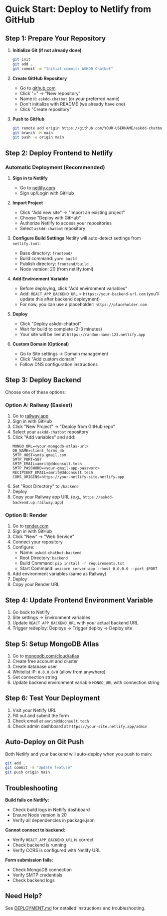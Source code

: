 # Quick Start: Deploy to Netlify from GitHub

## Step 1: Prepare Your Repository

1. **Initialize Git (if not already done)**
   ```bash
   git init
   git add .
   git commit -m "Initial commit: ASKDD Chatbot"
   ```

2. **Create GitHub Repository**
   - Go to [github.com](https://github.com)
   - Click "+" → "New repository"
   - Name it: `askdd-chatbot` (or your preferred name)
   - Don't initialize with README (we already have one)
   - Click "Create repository"

3. **Push to GitHub**
   ```bash
   git remote add origin https://github.com/YOUR-USERNAME/askdd-chatbot.git
   git branch -M main
   git push -u origin main
   ```

## Step 2: Deploy Frontend to Netlify

### Automatic Deployment (Recommended)

1. **Sign in to Netlify**
   - Go to [netlify.com](https://netlify.com)
   - Sign up/Login with GitHub

2. **Import Project**
   - Click "Add new site" → "Import an existing project"
   - Choose "Deploy with GitHub"
   - Authorize Netlify to access your repositories
   - Select `askdd-chatbot` repository

3. **Configure Build Settings**
   Netlify will auto-detect settings from `netlify.toml`:
   - Base directory: `frontend/`
   - Build command: `yarn build`
   - Publish directory: `frontend/build`
   - Node version: 20 (from netlify.toml)

4. **Add Environment Variable**
   - Before deploying, click "Add environment variables"
   - Add: `REACT_APP_BACKEND_URL` = `https://your-backend-url.com` (you'll update this after backend deployment)
   - For now, you can use a placeholder: `https://placeholder.com`

5. **Deploy**
   - Click "Deploy askdd-chatbot"
   - Wait for build to complete (2-3 minutes)
   - Your site will be live at `https://random-name-123.netlify.app`

6. **Custom Domain (Optional)**
   - Go to Site settings → Domain management
   - Click "Add custom domain"
   - Follow DNS configuration instructions

## Step 3: Deploy Backend

Choose one of these options:

### Option A: Railway (Easiest)

1. Go to [railway.app](https://railway.app)
2. Sign in with GitHub
3. Click "New Project" → "Deploy from GitHub repo"
4. Select your `askdd-chatbot` repository
5. Click "Add variables" and add:
   ```
   MONGO_URL=<your-mongodb-atlas-url>
   DB_NAME=client_forms_db
   SMTP_HOST=smtp.gmail.com
   SMTP_PORT=587
   SMTP_EMAIL=amrit@ddconsult.tech
   SMTP_PASSWORD=<your-gmail-app-password>
   RECIPIENT_EMAIL=amrit@ddconsult.tech
   CORS_ORIGINS=https://your-netlify-site.netlify.app
   ```
6. Set "Root Directory" to `/backend`
7. Deploy
8. Copy your Railway app URL (e.g., `https://askdd-backend.up.railway.app`)

### Option B: Render

1. Go to [render.com](https://render.com)
2. Sign in with GitHub
3. Click "New" → "Web Service"
4. Connect your repository
5. Configure:
   - Name: `askdd-chatbot-backend`
   - Root Directory: `backend`
   - Build Command: `pip install -r requirements.txt`
   - Start Command: `uvicorn server:app --host 0.0.0.0 --port $PORT`
6. Add environment variables (same as Railway)
7. Deploy
8. Copy your Render URL

## Step 4: Update Frontend Environment Variable

1. Go back to Netlify
2. Site settings → Environment variables
3. Update `REACT_APP_BACKEND_URL` with your actual backend URL
4. Trigger redeploy: Deploys → Trigger deploy → Deploy site

## Step 5: Setup MongoDB Atlas

1. Go to [mongodb.com/cloud/atlas](https://mongodb.com/cloud/atlas)
2. Create free account and cluster
3. Create database user
4. Whitelist IP: `0.0.0.0/0` (allow from anywhere)
5. Get connection string
6. Update backend environment variable `MONGO_URL` with connection string

## Step 6: Test Your Deployment

1. Visit your Netlify URL
2. Fill out and submit the form
3. Check email at `amrit@ddconsult.tech`
4. Check admin dashboard at `https://your-site.netlify.app/admin`

## Auto-Deploy on Git Push

Both Netlify and your backend will auto-deploy when you push to main:

```bash
git add .
git commit -m "Update feature"
git push origin main
```

## Troubleshooting

**Build fails on Netlify:**
- Check build logs in Netlify dashboard
- Ensure Node version is 20
- Verify all dependencies in package.json

**Cannot connect to backend:**
- Verify `REACT_APP_BACKEND_URL` is correct
- Check backend is running
- Verify CORS is configured with Netlify URL

**Form submission fails:**
- Check MongoDB connection
- Verify SMTP credentials
- Check backend logs

## Need Help?

See [DEPLOYMENT.md](DEPLOYMENT.md) for detailed instructions and troubleshooting.
